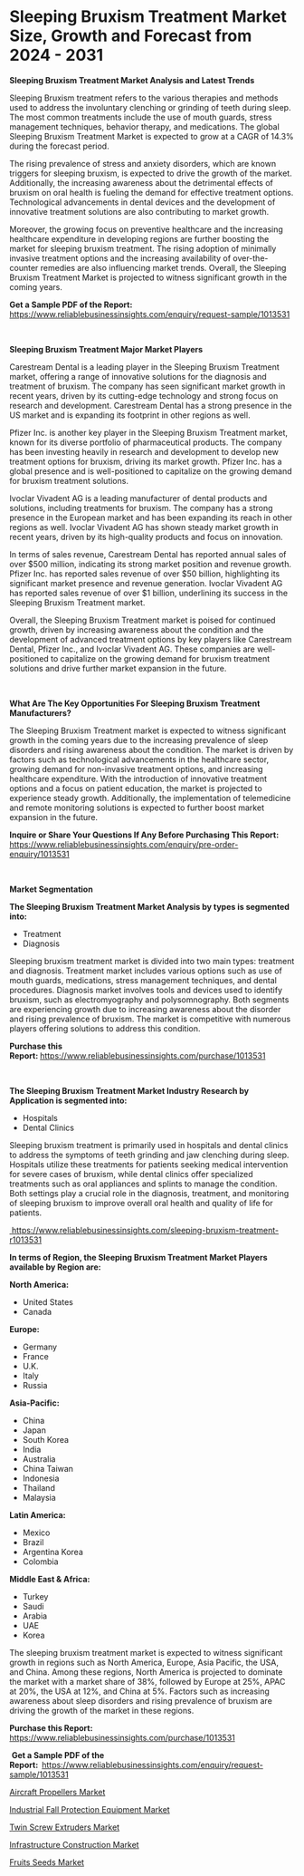 <p><h1>Sleeping Bruxism Treatment Market Size, Growth and Forecast from 2024 - 2031</h1></p><p><strong>Sleeping Bruxism Treatment Market Analysis and Latest Trends</strong></p>
<p><p>Sleeping Bruxism treatment refers to the various therapies and methods used to address the involuntary clenching or grinding of teeth during sleep. The most common treatments include the use of mouth guards, stress management techniques, behavior therapy, and medications. The global Sleeping Bruxism Treatment Market is expected to grow at a CAGR of 14.3% during the forecast period.</p><p>The rising prevalence of stress and anxiety disorders, which are known triggers for sleeping bruxism, is expected to drive the growth of the market. Additionally, the increasing awareness about the detrimental effects of bruxism on oral health is fueling the demand for effective treatment options. Technological advancements in dental devices and the development of innovative treatment solutions are also contributing to market growth.</p><p>Moreover, the growing focus on preventive healthcare and the increasing healthcare expenditure in developing regions are further boosting the market for sleeping bruxism treatment. The rising adoption of minimally invasive treatment options and the increasing availability of over-the-counter remedies are also influencing market trends. Overall, the Sleeping Bruxism Treatment Market is projected to witness significant growth in the coming years.</p></p>
<p><strong>Get a Sample PDF of the Report:&nbsp;</strong> <a href="https://www.reliablebusinessinsights.com/enquiry/request-sample/1013531">https://www.reliablebusinessinsights.com/enquiry/request-sample/1013531</a></p>
<p>&nbsp;</p>
<p><strong>Sleeping Bruxism Treatment Major Market Players</strong></p>
<p><p>Carestream Dental is a leading player in the Sleeping Bruxism Treatment market, offering a range of innovative solutions for the diagnosis and treatment of bruxism. The company has seen significant market growth in recent years, driven by its cutting-edge technology and strong focus on research and development. Carestream Dental has a strong presence in the US market and is expanding its footprint in other regions as well.</p><p>Pfizer Inc. is another key player in the Sleeping Bruxism Treatment market, known for its diverse portfolio of pharmaceutical products. The company has been investing heavily in research and development to develop new treatment options for bruxism, driving its market growth. Pfizer Inc. has a global presence and is well-positioned to capitalize on the growing demand for bruxism treatment solutions.</p><p>Ivoclar Vivadent AG is a leading manufacturer of dental products and solutions, including treatments for bruxism. The company has a strong presence in the European market and has been expanding its reach in other regions as well. Ivoclar Vivadent AG has shown steady market growth in recent years, driven by its high-quality products and focus on innovation.</p><p>In terms of sales revenue, Carestream Dental has reported annual sales of over $500 million, indicating its strong market position and revenue growth. Pfizer Inc. has reported sales revenue of over $50 billion, highlighting its significant market presence and revenue generation. Ivoclar Vivadent AG has reported sales revenue of over $1 billion, underlining its success in the Sleeping Bruxism Treatment market. </p><p>Overall, the Sleeping Bruxism Treatment market is poised for continued growth, driven by increasing awareness about the condition and the development of advanced treatment options by key players like Carestream Dental, Pfizer Inc., and Ivoclar Vivadent AG. These companies are well-positioned to capitalize on the growing demand for bruxism treatment solutions and drive further market expansion in the future.</p></p>
<p>&nbsp;</p>
<p><strong>What Are The Key Opportunities For Sleeping Bruxism Treatment Manufacturers?</strong></p>
<p><p>The Sleeping Bruxism Treatment market is expected to witness significant growth in the coming years due to the increasing prevalence of sleep disorders and rising awareness about the condition. The market is driven by factors such as technological advancements in the healthcare sector, growing demand for non-invasive treatment options, and increasing healthcare expenditure. With the introduction of innovative treatment options and a focus on patient education, the market is projected to experience steady growth. Additionally, the implementation of telemedicine and remote monitoring solutions is expected to further boost market expansion in the future.</p></p>
<p><strong>Inquire or Share Your Questions If Any Before Purchasing This Report:</strong> <a href="https://www.reliablebusinessinsights.com/enquiry/pre-order-enquiry/1013531">https://www.reliablebusinessinsights.com/enquiry/pre-order-enquiry/1013531</a></p>
<p>&nbsp;</p>
<p><strong>Market Segmentation</strong></p>
<p><strong>The Sleeping Bruxism Treatment Market Analysis by types is segmented into:</strong></p>
<p><ul><li>Treatment</li><li>Diagnosis</li></ul></p>
<p><p>Sleeping bruxism treatment market is divided into two main types: treatment and diagnosis. Treatment market includes various options such as use of mouth guards, medications, stress management techniques, and dental procedures. Diagnosis market involves tools and devices used to identify bruxism, such as electromyography and polysomnography. Both segments are experiencing growth due to increasing awareness about the disorder and rising prevalence of bruxism. The market is competitive with numerous players offering solutions to address this condition.</p></p>
<p><strong>Purchase this Report:&nbsp;</strong><a href="https://www.reliablebusinessinsights.com/purchase/1013531">https://www.reliablebusinessinsights.com/purchase/1013531</a></p>
<p>&nbsp;</p>
<p><strong>The Sleeping Bruxism Treatment Market Industry Research by Application is segmented into:</strong></p>
<p><ul><li>Hospitals</li><li>Dental Clinics</li></ul></p>
<p><p>Sleeping bruxism treatment is primarily used in hospitals and dental clinics to address the symptoms of teeth grinding and jaw clenching during sleep. Hospitals utilize these treatments for patients seeking medical intervention for severe cases of bruxism, while dental clinics offer specialized treatments such as oral appliances and splints to manage the condition. Both settings play a crucial role in the diagnosis, treatment, and monitoring of sleeping bruxism to improve overall oral health and quality of life for patients.</p></p>
<p><a href="https://www.reliablebusinessinsights.com/sleeping-bruxism-treatment-r1013531">&nbsp;https://www.reliablebusinessinsights.com/sleeping-bruxism-treatment-r1013531</a></p>
<p><strong>In terms of Region, the Sleeping Bruxism Treatment Market Players available by Region are:</strong></p>
<p>
    <p> <strong> North America: </strong>
        <ul>
            <li>United States</li>
            <li>Canada</li>
        </ul>
        </p> 
    <p> <strong> Europe: </strong>
        <ul>
            <li>Germany</li>
            <li>France</li>
            <li>U.K.</li>
            <li>Italy</li>
            <li>Russia</li>
        </ul>
        </p> 
    <p> <strong> Asia-Pacific: </strong>
        <ul>
            <li>China</li>
            <li>Japan</li>
            <li>South Korea</li>
            <li>India</li>
            <li>Australia</li>
            <li>China Taiwan</li>
            <li>Indonesia</li>
            <li>Thailand</li>
            <li>Malaysia</li>
        </ul>
        </p> 
    <p> <strong> Latin America: </strong>
        <ul>
            <li>Mexico</li>
            <li>Brazil</li>
            <li>Argentina Korea</li>
            <li>Colombia</li>
        </ul>
        </p> 
    <p> <strong> Middle East & Africa: </strong>
        <ul>
            <li>Turkey</li>
            <li>Saudi</li>
            <li>Arabia</li>
            <li>UAE</li>
            <li>Korea</li>
        </ul>
    </p>
    </p>
<p><p>The sleeping bruxism treatment market is expected to witness significant growth in regions such as North America, Europe, Asia Pacific, the USA, and China. Among these regions, North America is projected to dominate the market with a market share of 38%, followed by Europe at 25%, APAC at 20%, the USA at 12%, and China at 5%. Factors such as increasing awareness about sleep disorders and rising prevalence of bruxism are driving the growth of the market in these regions.</p></p>
<p><strong>Purchase this Report: </strong><a href="https://www.reliablebusinessinsights.com/purchase/1013531">https://www.reliablebusinessinsights.com/purchase/1013531</a></p>
<p>&nbsp;<strong>Get a Sample PDF of the Report:&nbsp;&nbsp;</strong><a href="https://www.reliablebusinessinsights.com/enquiry/request-sample/1013531">https://www.reliablebusinessinsights.com/enquiry/request-sample/1013531</a></p>
<p><strong></strong></p>
<p><p><a href="https://medium.com/@stephanmorissette/aircraft-propellers-market-a-global-and-regional-analysis-focus-on-end-user-product-and-region-e20787ebe188">Aircraft Propellers Market</a></p><p><a href="https://medium.com/@charlesporter2662/industrial-fall-protection-equipment-market-a-global-and-regional-analysis-focus-on-region-f0cde874b86f">Industrial Fall Protection Equipment Market</a></p><p><a href="https://medium.com/@jjkh377/twin-screw-extruders-market-market-segmentation-geographical-regions-and-market-forcast-till-2031-72151228a56c">Twin Screw Extruders Market</a></p><p><a href="https://medium.com/@marisolking1/infrastructure-construction-market-report-by-product-type-energy-construction-utilities-8f941d76aaf5">Infrastructure Construction Market</a></p><p><a href="https://www.linkedin.com/pulse/fruits-seeds-market-size-growth-trends-statistics-forecasts-ivw6c?trackingId=%2FfcqiAvbQwauBgkVh4V%2B5A%3D%3D">Fruits Seeds Market</a></p></p>